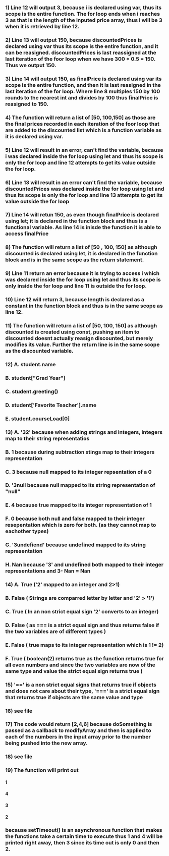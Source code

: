 ### 1) Line 12 will output 3, because i is declared using var, thus its scope is the entire function. The for loop ends when i reaches 3 as that is the length of the inputed price array, thus i will be 3 when it is retrieved by line 12.
### 2) Line 13 will output 150, because discountedPrices is declared using var thus its scope is the entire function, and it can be reasigned. discountedPrices is last reassigned at the last iteration of the foor loop when we have 300 * 0.5 = 150. Thus we output 150. 
### 3) Line 14 will output 150, as finalPrice is declared using var its scope is the entire function, and then it is last reasigned in the last iteration of the for loop. Where line 8 multiples 150 by 100 rounds to the nearest int and divides by 100 thus finalPrice is reasigned to 150. 
### 4) The function will return a list of [50, 100,150] as those are the final prices recorded in each iteration of the foor loop that are added to the  discounted list which is a function variable as it is declared using var.  
### 5) Line 12 will result in an error, can't find the variable, because i was declared inside the for loop using let and thus its scope is only the for loop and line 12 attempts to get its value outside the for loop.
### 6) Line 13 will result in an error  can't find the variable, because discountedPrices was declared inside the for loop using let and thus its scope is only the for loop and line 13 attempts to get its value outside the for loop
### 7) Line 14 will retun 150, as even though finalPrice is declared using let; it is declared in the function block and thus is a functional variable. As line 14 is inisde the function it is able to access finalPrice
### 8) The function will return a list of [50 , 100, 150] as although discounted is declared using let, it is declared in the function block and is in the same scope as the return statement. 
### 9) Line 11 return an error because it is trying to access i which was declared inside the for loop using let and thus its scope is only inside the for loop and line 11 is outside the for loop.
### 10) Line 12 will return 3, because length is declared as a constant in the function block and thus is in the same scope as line 12. 
### 11) The function will return a list of [50, 100, 150] as although discounted is created using const, pushing an item to discounted doesnt actually reasign discounted, but merely modifies its value. Further the return line is in the same scope as the discounted variable. 
### 12) A. student.name
###  B. student["Grad Year"]
### C. student.greeting()
### D. student['Favorite Teacher'].name
### E. student.courseLoad[0]
### 13) A. '32' because when adding strings and integers, integers map to their string representatios
### B. 1 because during subtraction stings map to their integers representation
### C. 3 because null mapped to its integer repsentation of a 0
### D. '3null because null mapped to its string representation of "null"
### E. 4 because true mapped to its integer representation of 1
### F. 0 because both null and false mapped to their integer resepentation which is zero for both. (as they cannot map to eachother types)
### G. '3undefiend' because undefined mapped to its string representation
### H. Nan because '3' and undefined both mapped to their integer representations and 3- Nan = Nan 
### 14) A. True ('2' mapped to an integer and 2>1)
### B. False ( Strings are comparred letter by letter and '2' > '1')
### C. True ( In an non strict equal sign '2' converts to an integer)
### D. False ( as === is a strict equal sign and thus returns false if the two variables are of different types )
### E. False ( true maps to its integer representation which is 1 != 2)
### F. True ( boolean(2) returns true as the function returns true for all even numbers and since the two variables are now of the same type and value the strict equal sign returns true )
### 15) '==' is a non strict equal signs that returns true if objects and does not care about their type, '===' is a strict equal sign that returns true if objects are the same value and type 
### 16) see file 
### 17) The code would return [2,4,6] because doSomething is passed as a callback to modifyArray and then is applied to each of the numbers in the input array prior to the number being pushed into the new array.
### 18) see file 
### 19) The function will print out 
#### 1
#### 4
#### 3
#### 2
### because setTimeout() is an asynchronous function that makes the functions take a certain time to execute thus 1 and 4 will be printed right away, then 3 since its time out is only 0 and then 2.

